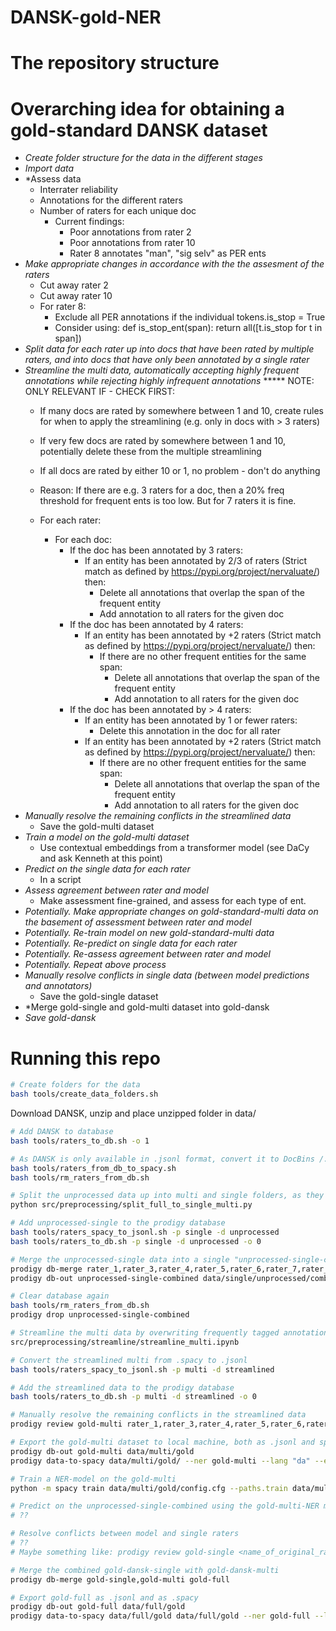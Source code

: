# DANSK-gold-NER

# The repository structure

# Overarching idea for obtaining a gold-standard DANSK dataset
- *Create folder structure for the data in the different stages*
- *Import data*
- *Assess data
    - Interrater reliability 
    - Annotations for the different raters
    - Number of raters for each unique doc
        - Current findings: 
            - Poor annotations from rater 2
            - Poor annotations from rater 10
            - Rater 8 annotates "man", "sig selv" as PER ents
- *Make appropriate changes in accordance with the the assesment of the raters*
    - Cut away rater 2
    - Cut away rater 10
    - For rater 8:
        - Exclude all PER annotations if the individual tokens.is_stop = True
        - Consider using:
            def is_stop_ent(span):
                return all([t.is_stop for t in span])
- *Split data for each rater up into docs that have been rated by multiple raters, and into docs that have only been annotated by a single rater*
- *Streamline the multi data, automatically accepting highly frequent annotations while rejecting highly infrequent annotations*
    ***** NOTE: ONLY RELEVANT IF - CHECK FIRST:
    - If many docs are rated by somewhere between 1 and 10, create rules for when to apply the streamlining (e.g. only in docs with > 3 raters)
    - If very few docs are rated by somewhere between 1 and 10, potentially delete these from the multiple streamlining
    - If all docs are rated by either 10 or 1, no problem - don't do anything
    - Reason: If there are e.g. 3 raters for a doc, then a 20% freq threshold for frequent ents is too low. But for 7 raters it is fine.

    - For each rater:
        - For each doc:
            - If the doc has been annotated by 3 raters:
                - If an entity has been annotated by 2/3 of raters (Strict match as defined by https://pypi.org/project/nervaluate/) then:
                    - Delete all annotations that overlap the span of the frequent entity
                    - Add annotation to all raters for the given doc
            - If the doc has been annotated by 4 raters:
                - If an entity has been annotated by +2 raters (Strict match as defined by https://pypi.org/project/nervaluate/) then:
                    - If there are no other frequent entities for the same span:
                        - Delete all annotations that overlap the span of the frequent entity
                        - Add annotation to all raters for the given doc
            - If the doc has been annotated by > 4 raters:
                - If an entity has been annotated by 1 or fewer raters:
                    - Delete this annotation in the doc for all rater
                - If an entity has been annotated by +2 raters (Strict match as defined by https://pypi.org/project/nervaluate/) then:
                    - If there are no other frequent entities for the same span:
                        - Delete all annotations that overlap the span of the frequent entity
                        - Add annotation to all raters for the given doc
- *Manually resolve the remaining conflicts in the streamlined data*
    - Save the gold-multi dataset
- *Train a model on the gold-multi dataset*
    - Use contextual embeddings from a transformer model (see DaCy and ask Kenneth at this point)
- *Predict on the single data for each rater*
    - In a script
- *Assess agreement between rater and model*
    - Make assessment fine-grained, and assess for each type of ent.
- *Potentially. Make appropriate changes on gold-standard-multi data on the basement of assessment between rater and model*
- *Potentially. Re-train model on new gold-standard-multi data*
- *Potentially. Re-predict on single data for each rater*
- *Potentially. Re-assess agreement between rater and model*
- *Potentially. Repeat above process*
- *Manually resolve conflicts in single data (between model predictions and annotators)*
    - Save the gold-single dataset
- *Merge gold-single and gold-multi dataset into gold-dansk
- *Save gold-dansk*


                
            



# Running this repo
```bash
# Create folders for the data
bash tools/create_data_folders.sh
```

Download DANSK, unzip and place unzipped folder in data/

```bash
# Add DANSK to database
bash tools/raters_to_db.sh -o 1

# As DANSK is only available in .jsonl format, convert it to DocBins /.spacy files, using prodigy's database (and remove them from db again)
bash tools/raters_from_db_to_spacy.sh
bash tools/rm_raters_from_db.sh

# Split the unprocessed data up into multi and single folders, as they shall be handled in different steps
python src/preprocessing/split_full_to_single_multi.py

# Add unprocessed-single to the prodigy database
bash tools/raters_spacy_to_jsonl.sh -p single -d unprocessed
bash tools/raters_to_db.sh -p single -d unprocessed -o 0

# Merge the unprocessed-single data into a single "unprocessed-single-combined" .jsonl file
prodigy db-merge rater_1,rater_3,rater_4,rater_5,rater_6,rater_7,rater_9 unprocessed-single-combined
prodigy db-out unprocessed-single-combined data/single/unprocessed/combined

# Clear database again
bash tools/rm_raters_from_db.sh
prodigy drop unprocessed-single-combined

# Streamline the multi data by overwriting frequently tagged annotations to all raters data. Save as .spacy
src/preprocessing/streamline/streamline_multi.ipynb

# Convert the streamlined multi from .spacy to .jsonl
bash tools/raters_spacy_to_jsonl.sh -p multi -d streamlined

# Add the streamlined data to the prodigy database
bash tools/raters_to_db.sh -p multi -d streamlined -o 0

# Manually resolve the remaining conflicts in the streamlined data
prodigy review gold-multi rater_1,rater_3,rater_4,rater_5,rater_6,rater_7,rater_9 --label PERSON,NORP,FACILITY,ORGANIZATION,LOCATION,PRODUCT,EVENT,LAW,LANGUAGE,DATE,TIME,PERCENT,MONEY,QUANTITY,ORDINAL,CARDINAL -S -A --view-id ner-manual

# Export the gold-multi dataset to local machine, both as .jsonl and split into training and validation data as .spacy. Includes default config for the spaCy training.
prodigy db-out gold-multi data/multi/gold
prodigy data-to-spacy data/multi/gold/ --ner gold-multi --lang "da" --eval-split .2

# Train a NER-model on the gold-multi
python -m spacy train data/multi/gold/config.cfg --paths.train data/multi/gold/train.spacy --paths.dev data/multi/gold/dev.spacy --output data/multi/gold/output

# Predict on the unprocessed-single-combined using the gold-multi-NER model
# ??

# Resolve conflicts between model and single raters
# ??
# Maybe something like: prodigy review gold-single <name_of_original_raters>,<name_of_predictions> --label PERSON,NORP,FACILITY,ORGANIZATION,LOCATION,PRODUCT,EVENT,LAW,LANGUAGE,DATE,TIME,PERCENT,MONEY,QUANTITY,ORDINAL,CARDINAL -S -A

# Merge the combined gold-dansk-single with gold-dansk-multi
prodigy db-merge gold-single,gold-multi gold-full

# Export gold-full as .jsonl and as .spacy
prodigy db-out gold-full data/full/gold
prodigy data-to-spacy data/full/gold data/full/gold --ner gold-full --lang "da" --eval-split 0
```
